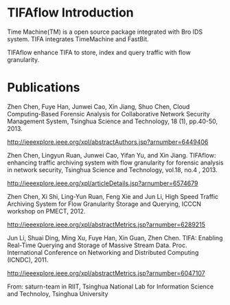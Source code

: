 # TIFAflow Introduction

Time Machine(TM) is a open source package integrated with Bro IDS system. TIFA integrates TimeMachine and FastBit.

TIFAflow enhance TIFA to store, index and query traffic with flow granularity.

# Publications

Zhen Chen, Fuye Han, Junwei Cao, Xin Jiang, Shuo Chen, Cloud Computing-Based Forensic Analysis for Collaborative Network Security Management System, Tsinghua Science and Technology, 18 (1), pp.40-50, 2013.

http://ieeexplore.ieee.org/xpl/abstractAuthors.jsp?arnumber=6449406

Zhen Chen, Lingyun Ruan, Junwei Cao, Yifan Yu, and Xin Jiang. TIFAflow: enhancing traffic archiving system with flow granularity for forensic analysis in network security, Tsinghua Science and Technology, vol.18, no.4 , 2013.

http://ieeexplore.ieee.org/xpl/articleDetails.jsp?arnumber=6574679

Zhen Chen, Xi Shi, Ling-Yun Ruan, Feng Xie and Jun Li, High Speed Traffic Archiving System for Flow Granularity Storage and Querying, ICCCN workshop on PMECT, 2012.

http://ieeexplore.ieee.org/xpl/abstractMetrics.jsp?arnumber=6289215

Jun Li, Shuai Ding, Ming Xu, Fuye Han, Xin Guan, Zhen Chen. TIFA: Enabling Real-Time Querying and Storage of Massive Stream Data. Proc. International Conference on Networking and Distributed Computing (ICNDC), 2011.

http://ieeexplore.ieee.org/xpl/abstractMetrics.jsp?arnumber=6047107

From: saturn-team in RIIT, Tsinghua National Lab for Information Science and Technoloy, Tsinghua University

